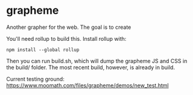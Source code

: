 # grapheme
Another grapher for the web. The goal is to create 

You'll need rollup to build this. Install rollup with:

```
npm install --global rollup
```

Then you can run build.sh, which will dump the grapheme JS and CSS in the build/ folder. The most recent build, however, is already in build.

Current testing ground: https://www.moomath.com/files/grapheme/demos/new_test.html
